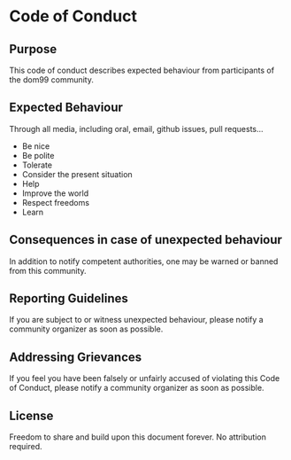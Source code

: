 # Code of Conduct

## Purpose

This code of conduct describes expected behaviour from participants of the dom99 community.


## Expected Behaviour


Through all media, including oral, email, github issues, pull requests...


 * Be nice
 * Be polite
 * Tolerate
 * Consider the present situation
 * Help
 * Improve the world
 * Respect freedoms
 * Learn
 

## Consequences in case of unexpected behaviour


In addition to notify competent authorities, one may be warned or banned from this community.


## Reporting Guidelines

If you are subject to or witness unexpected behaviour, please notify a community organizer as soon as possible.


## Addressing Grievances
 
If you feel you have been falsely or unfairly accused of violating this Code of Conduct, please notify a community organizer as soon as possible.



## License

Freedom to share and build upon this document forever. No attribution required.
